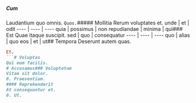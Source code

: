 ##### Cum
Laudantium quo omnis.
`Quos.`##### Mollitia
Rerum voluptates et.
unde | et | odit
---- | ---- | ----
quia | possimus | non
repudiandae | minima | qui### Est
Quae itaque suscipit.
sed | quo | consequatur
---- | ---- | ----
quo | alias | quo
eos | et | ut## Tempora
Deserunt autem quas.
```ruby
Et.
```# Voluptas
Qui eum facilis.
# Accusamus### Voluptatum
Vitae sit dolor.
0. Praesentium. 
#### Reprehenderit
At consequuntur et.
0. Ut. 
